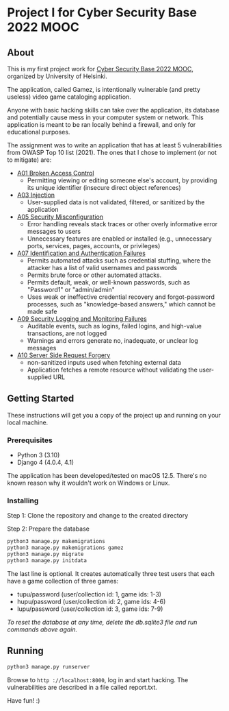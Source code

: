 # Project I for Cyber Security Base 2022 MOOC

## About

This is my first project work for [Cyber Security Base 2022 MOOC](https://cybersecuritybase.mooc.fi/), organized by University of Helsinki.

The application, called Gamez, is intentionally vulnerable (and pretty useless) video game cataloging application.

Anyone with basic hacking skills can take over the application, its database and potentially cause mess in your computer system or network. This application is meant to be ran locally behind a firewall, and only for educational purposes.

The assignment was to write an application that has at least 5 vulnerabilities from OWASP Top 10 list (2021). The ones that I chose to implement (or not to mitigate) are:

- [A01 Broken Access Control](https://owasp.org/Top10/A01_2021-Broken_Access_Control/)
  - Permitting viewing or editing someone else's account, by providing its unique identifier (insecure direct object references)
- [A03 Injection](https://owasp.org/Top10/A03_2021-Injection/)
  - User-supplied data is not validated, filtered, or sanitized by the application
- [A05 Security Misconfiguration](https://owasp.org/Top10/A05_2021-Security_Misconfiguration/)
  - Error handling reveals stack traces or other overly informative error messages to users
  - Unnecessary features are enabled or installed (e.g., unnecessary ports, services, pages, accounts, or privileges)
- [A07 Identification and Authentication Failures](https://owasp.org/Top10/A07_2021-Identification_and_Authentication_Failures/)
  - Permits automated attacks such as credential stuffing, where the attacker has a list of valid usernames and passwords
  - Permits brute force or other automated attacks.
  - Permits default, weak, or well-known passwords, such as "Password1" or "admin/admin"
  - Uses weak or ineffective credential recovery and forgot-password processes, such as "knowledge-based answers," which cannot be made safe
- [A09 Security Logging and Monitoring Failures](https://owasp.org/Top10/A09_2021-Security_Logging_and_Monitoring_Failures/)
  - Auditable events, such as logins, failed logins, and high-value transactions, are not logged
  - Warnings and errors generate no, inadequate, or unclear log messages
- [A10 Server Side Request Forgery](https://owasp.org/Top10/A10_2021-Server-Side_Request_Forgery_%28SSRF%29/)
  - non-sanitized inputs used when fetching external data
  - Application fetches a remote resource without validating the user-supplied URL

## Getting Started

These instructions will get you a copy of the project up and running on your local machine.

### Prerequisites

- Python 3 (3.10)
- Django 4 (4.0.4, 4.1)

The application has been developed/tested on macOS 12.5. There's no known reason why it wouldn't work on Windows or Linux.

### Installing

Step 1: Clone the repository and change to the created directory

Step 2: Prepare the database

```bash
python3 manage.py makemigrations
python3 manage.py makemigrations gamez
python3 manage.py migrate
python3 manage.py initdata
```

The last line is optional. It creates automatically three test users that each have a game collection of three games:

- tupu/password (user/collection id: 1, game ids: 1-3)
- hupu/password (user/collection id: 2, game ids: 4-6)
- lupu/password (user/collection id: 3, game ids: 7-9)

_To reset the database at any time, delete the db.sqlite3 file and run commands above again._

## Running

```bash
python3 manage.py runserver
```

Browse to `http ://localhost:8000`, log in and start hacking. The vulnerabilities are described in a file called report.txt.

Have fun! :)
